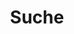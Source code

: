 ---
title: "Suche"
layout: "search" # is necessary
summary: "search"
placeholder: "Suche nach etwas"
---